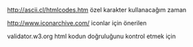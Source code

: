 http://ascii.cl/htmlcodes.htm     özel karakter kullanacağım zaman 




http://www.iconarchive.com/       iconlar için önerilen






validator.w3.org                  html kodun doğruluğunu kontrol etmek için
